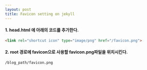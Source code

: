 ```yaml
---
layout: post
title: Favicon setting on jekyll
---
```

#### 1. head.html 에 아래의 코드를 추가한다.

``` html
<link rel="shortcut icon" type="image/png" href="/favicon.png">
```

#### 2. root 경로에 favicon으로 사용할 favicon.png파일을 위치시킨다.

``` shell
/blog_path/favicon.png
```
